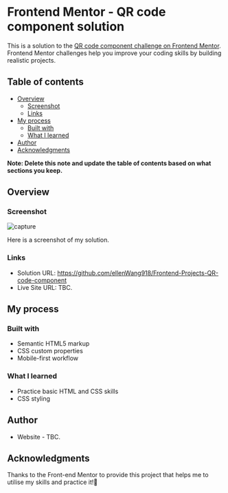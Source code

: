 # Frontend Mentor - QR code component solution

This is a solution to the [QR code component challenge on Frontend Mentor](https://www.frontendmentor.io/challenges/qr-code-component-iux_sIO_H). Frontend Mentor challenges help you improve your coding skills by building realistic projects. 

## Table of contents

- [Overview](#overview)
  - [Screenshot](#screenshot)
  - [Links](#links)
- [My process](#my-process)
  - [Built with](#built-with)
  - [What I learned](#what-i-learned)
- [Author](#author)
- [Acknowledgments](#acknowledgments)

**Note: Delete this note and update the table of contents based on what sections you keep.**

## Overview

### Screenshot

![capture](https://user-images.githubusercontent.com/93024036/218247957-fd3c741d-22ad-480c-8450-85c31092ff41.PNG)

Here is a screenshot of my solution.

### Links

- Solution URL: https://github.com/ellenWang918/Frontend-Projects-QR-code-component
- Live Site URL: TBC.

## My process

### Built with

- Semantic HTML5 markup
- CSS custom properties
- Mobile-first workflow


### What I learned

- Practice basic HTML and CSS skills
- CSS styling


## Author

- Website - TBC.

## Acknowledgments

Thanks to the Front-end Mentor to provide this project that helps me to utilise my skills and practice it!🎉
